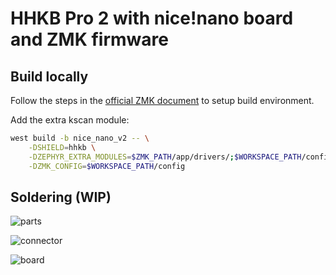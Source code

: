 # HHKB Pro 2 with nice!nano board and ZMK firmware

## Build locally

Follow the steps in the [official ZMK document](https://zmk.dev/docs/user-setup) to setup build environment.

Add the extra kscan module:

```sh
west build -b nice_nano_v2 -- \
    -DSHIELD=hhkb \
    -DZEPHYR_EXTRA_MODULES=$ZMK_PATH/app/drivers/;$WORKSPACE_PATH/config/hhkb_drivers/ \
    -DZMK_CONFIG=$WORKSPACE_PATH/config
```

## Soldering (WIP)

![parts](./images/parts.jpg)

![connector](./images/connector.jpg)

![board](./images/board.jpg)
